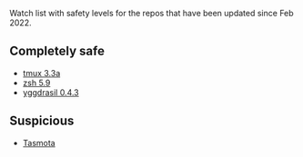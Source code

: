 Watch list with safety levels for the repos that have been updated since Feb 2022.

## Completely safe ##
* [tmux 3.3a](https://github.com/tmux/tmux)
* [zsh 5.9](https://github.com/zsh-users/zsh)
* [yggdrasil 0.4.3](https://github.com/yggdrasil-network/yggdrasil-go)

## Suspicious ##
* [Tasmota](https://github.com/arendst/Tasmota)
